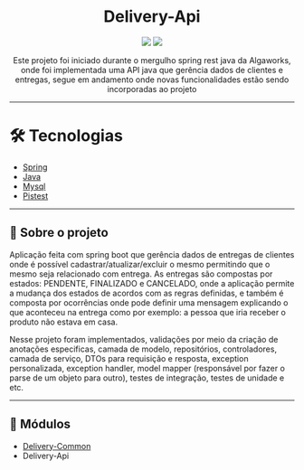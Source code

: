 <h1 align="center">Delivery-Api</h1>

<p align="center">
<img src="https://img.shields.io/badge/java-%23ED8B00.svg?style=for-the-badge&logo=java&logoColor=white">
<img src="http://img.shields.io/static/v1?label=STATUS&message=EM%20DESENVOLVIMENTO&color=GREEN&style=for-the-badge">
</p>

<p align="center">Este projeto foi iniciado durante o mergulho spring rest java da Algaworks, onde foi implementada uma API java que gerência dados de clientes e entregas, segue em andamento onde novas funcionalidades estão sendo incorporadas ao projeto</p>
<hr>

# 🛠 Tecnologias

- [Spring](https://spring.io/)
- [Java](https://www.java.com/pt-BR/)
- [Mysql](https://www.mysql.com/)
- [Pistest](https://pitest.org/)

<hr>

<h2 id="projeto">📝 Sobre o projeto </h1>

<p> Aplicação feita com spring boot que gerência dados de entregas de clientes onde é possível cadastrar/atualizar/excluir o mesmo permitindo que o mesmo seja relacionado com entrega. As entregas são compostas por estados: PENDENTE, FINALIZADO e CANCELADO, onde a aplicação permite a mudança dos estados de acordos com as regras definidas, e também é composta por ocorrências onde pode definir uma mensagem explicando o que aconteceu na entrega como por exemplo: a pessoa que iria receber o produto não estava em casa.</p>

<p> Nesse projeto foram implementados, validações por meio da criação de anotações especificas, camada de modelo, repositórios, controladores, camada de serviço, DTOs para requisição e resposta, exception personalizada, exception handler, model mapper (responsável por fazer o parse de um objeto para outro), testes de integração, testes de unidade e etc.</p>

<hr>

<h2 id="modulo">🧰 Módulos </h1>

- [Delivery-Common](https://github.com/Neylan-Dev/delivery-common)
- Delivery-Api
